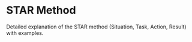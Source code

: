 # STAR Method

Detailed explanation of the STAR method (Situation, Task, Action, Result) with examples.

